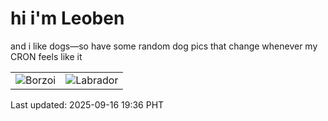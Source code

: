 # hi i'm Leoben

and i like dogs—so have some random dog pics that change whenever my CRON feels like it

|  |  |
|--------|----------|
| ![Borzoi](https://random-dog-vercel.vercel.app/api/random-borzoi?v=1758022567) | ![Labrador](https://random-dog-vercel.vercel.app/api/random-labrador?v=1758022567) |

Last updated: 2025-09-16 19:36 PHT
